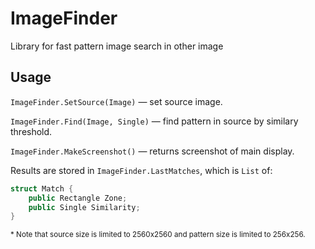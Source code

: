 # ImageFinder

Library for fast pattern image search in other image

## Usage

`ImageFinder.SetSource(Image)` — set source image.

`ImageFinder.Find(Image, Single)` — find pattern in source by similary threshold.

`ImageFinder.MakeScreenshot()` — returns screenshot of main display.

Results are stored in `ImageFinder.LastMatches`, which is `List` of:

```C#
struct Match {
    public Rectangle Zone;
    public Single Similarity;
}
```

<sub>\* Note that source size is limited to 2560x2560 and pattern size is limited to 256x256.</sub>